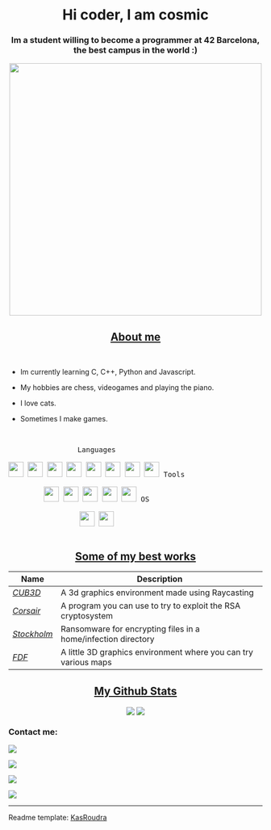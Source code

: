 <h1 align="center">Hi coder, I am cosmic</h1>
<h3 align="center">Im a student willing to become a programmer at 42 Barcelona, the best campus in the world :)</h3>

<div align="center">
<img width="500px" align="center" src="https://i.redd.it/m3qe1oyy6m551.jpg" />
</div>
<h2 align="center"><u>About me</u></h2>
<br>
<p align="center">

 - Im currently learning C, C++, Python and Javascript.
 
 - My hobbies are chess, videogames and playing the piano.

 - I love cats.

 - Sometimes I make games.

</p>

<p style="display: inline-block;" align="center">
<br>
  <kbd>
    <kbd>Languages</kbd>
    <br>
    <br>
    <img width="30px" src="https://i.pinimg.com/originals/71/5b/59/715b59c8c7545d9dafb1a04111edde40.jpg" />
    <img width="30px" src="https://cdn.jsdelivr.net/gh/devicons/devicon/icons/csharp/csharp-original.svg" />
    <img width="30px" src="https://cdn.jsdelivr.net/gh/devicons/devicon/icons/python/python-plain.svg" />
    <img width="30px" src="https://cdn.jsdelivr.net/gh/devicons/devicon/icons/bash/bash-original.svg" />
    <img width="30px" src="https://cdn.jsdelivr.net/gh/devicons/devicon/icons/php/php-original.svg" />
    <img width="30px" src="https://cdn.jsdelivr.net/gh/devicons/devicon/icons/html5/html5-original.svg" />
    <img width="30px" src="https://cdn.jsdelivr.net/gh/devicons/devicon/icons/css3/css3-original.svg" />
    <img width="30px" src="https://cdn.jsdelivr.net/gh/devicons/devicon/icons/javascript/javascript-original.svg" />
  </kbd>
  <kbd>
    <kbd>Tools</kbd>
    <br>
    <br>
    <img width="30px" src="https://cdn.jsdelivr.net/gh/devicons/devicon/icons/vscode/vscode-original.svg" />
    <img width="30px" src="https://github.com/termux/termux-app/raw/master/app/src/main/res/mipmap-xxxhdpi/ic_launcher.png" />
    <img width="30px" src="https://cdn.icon-icons.com/icons2/2248/PNG/512/unity_icon_136074.png" />
    <img width="30px" src="https://cdn.jsdelivr.net/gh/devicons/devicon/icons/illustrator/illustrator-plain.svg" />
    <img width="30px" src="https://cdn.jsdelivr.net/gh/devicons/devicon/icons/photoshop/photoshop-plain.svg" />
  </kbd>
  <kbd>
    <kbd>OS</kbd>
    <br>
    <br>
    <img width="30px" src="https://cdn.jsdelivr.net/gh/devicons/devicon/icons/linux/linux-original.svg" />
    <img width="30px" src="https://cdn.jsdelivr.net/gh/devicons/devicon/icons/windows8/windows8-original.svg" />
  </kbd>
</p>

<h2 align="center"><u>Some of my best works</u></h2>
<div align="center">

| Name                  | Description                                                |
| ---------------------------------|--------------------------------------------------------------- |
| _[CUB3D](https://github.com/cosmic3d/cub3D)_                          | A 3d graphics environment made using Raycasting    |
| _[Corsair](https://github.com/cosmic3d/Corsair)_            | A program you can use to try to exploit the RSA cryptosystem             |
| _[Stockholm](https://github.com/cosmic3d/Stockholm)_                          | Ransomware for encrypting files in a home/infection directory     |
| _[FDF](https://github.com/cosmic3d/ft_fdf)_                          | A little 3D graphics environment where you can try various maps    |

</div>

<h2 align="center"><u>My Github Stats</u></h2>
<p align="center">
<img align="center" src="https://github-readme-stats.vercel.app/api/top-langs/?username=cosmic3d&layout=compact&bg_color=0,73FA79,73FDFF,7A81FF&theme=graywhite&langs_count=10">
<img align="center" src="https://github-readme-stats.vercel.app/api?username=cosmic3d&count_private=true&show_icons=trueline_height=21&bg_color=0,EC6C6C,FFD479,FFFC79,73FA79&theme=graywhite">	

### Contact me:

<a href="https://github.com/cosmic3d" target="_blank"><img src="https://img.shields.io/badge/Github-cosmic3d-purple?style=for-the-badge&logo=github"></a>

<a href="https://instagram.com/cosmic_3d" target="_blank"><img src="https://img.shields.io/badge/Instagram-cosmic3d-pink?style=for-the-badge&logo=instagram"></a>

<a href="https://www.linkedin.com/in/jes%C3%BAs-navarro-romero-486856244/" target="_blank"><img src="https://img.shields.io/badge/Linkedin-Jesús Navarro-blue?style=for-the-badge&logo=linkedin"></a>

<a href="mailto:jnromero1313@gmail.com" target="_blank"><img src="https://img.shields.io/badge/Email-jnromero1313@gmail.com-teal?style=for-the-badge&logo=gmail"></a>

------
Readme template: [KasRoudra](https://github.com/KasRoudra)
